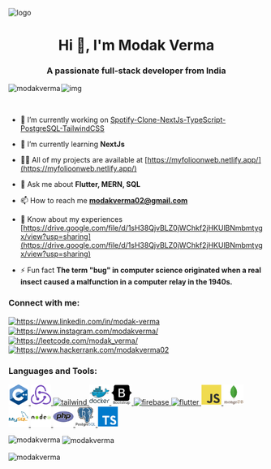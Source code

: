 ![logo](https://mir-s3-cdn-cf.behance.net/project_modules/fs/22b22287602523.5dbd29081561d.gif)
<h1 align="center">Hi 👋, I'm Modak Verma</h1>
<h3 align="center">A passionate full-stack developer from India</h3>
<img align="right" width="400" src="https://camo.githubusercontent.com/e20822b4282c07ffd010cd05f855a6561d3b62358ca9e607e4901288dd748fcb/68747470733a2f2f63646e2e6472696262626c652e636f6d2f75736572732f323133313939332f73637265656e73686f74732f343934383733362f74686f75676874776f726b732d6769665f6472696262626c652e676966" alt="img">
<p align="left"> <img src="https://komarev.com/ghpvc/?username=modakverma&label=Profile%20views&color=0e75b6&style=flat" alt="modakverma" /> </p>

<p align="left"> <a href="https://twitter.com/" target="blank"><img src="https://img.shields.io/twitter/follow/?logo=twitter&style=for-the-badge" alt="" /></a> </p>

- 🔭 I’m currently working on [Spotify-Clone-NextJs-TypeScript-PostgreSQL-TailwindCSS]([https://github.com/modakverma/room-space](https://github.com/modakverma/Spotify-Clone-NextJs-TypeScript-PostgreSQL-TailwindCSS))

- 🌱 I’m currently learning **NextJs**

- 👨‍💻 All of my projects are available at [https://myfolioonweb.netlify.app/](https://myfolioonweb.netlify.app/)

- 💬 Ask me about **Flutter, MERN, SQL**

- 📫 How to reach me **modakverma02@gmail.com**

- 📄 Know about my experiences [https://drive.google.com/file/d/1sH38QjvBLZ0jWChkf2jHKUlBNmbmtygx/view?usp=sharing](https://drive.google.com/file/d/1sH38QjvBLZ0jWChkf2jHKUlBNmbmtygx/view?usp=sharing)

- ⚡ Fun fact **The term "bug" in computer science originated when a real insect caused a malfunction in a computer relay in the 1940s.**

<h3 align="left">Connect with me:</h3>
<p align="left">
<a href="https://www.linkedin.com/in/modak-verma" target="blank"><img align="center" src="https://raw.githubusercontent.com/rahuldkjain/github-profile-readme-generator/master/src/images/icons/Social/linked-in-alt.svg" alt="https://www.linkedin.com/in/modak-verma" height="30" width="40" /></a>
<a href="https://www.instagram.com/modakverma/" target="blank"><img align="center" src="https://raw.githubusercontent.com/rahuldkjain/github-profile-readme-generator/master/src/images/icons/Social/instagram.svg" alt="https://www.instagram.com/modakverma/" height="30" width="40" /></a>
<a href="https://leetcode.com/modak_verma/" target="blank"><img align="center" src="https://raw.githubusercontent.com/rahuldkjain/github-profile-readme-generator/master/src/images/icons/Social/leet-code.svg" alt="https://leetcode.com/modak_verma/" height="30" width="40" /></a>
<a href="https://www.hackerrank.com/modakverma02" target="blank"><img align="center" src="https://raw.githubusercontent.com/rahuldkjain/github-profile-readme-generator/master/src/images/icons/Social/hackerearth.svg" alt="https://www.hackerrank.com/modakverma02" height="30" width="40" /></a>
</p>

<h3 align="left">Languages and Tools:</h3>
<p align="left"> <a href="https://www.w3schools.com/cpp/" target="_blank" rel="noreferrer"> <img src="https://raw.githubusercontent.com/devicons/devicon/master/icons/cplusplus/cplusplus-original.svg" alt="cplusplus" width="40" height="40"/> </a>
   <a href="https://redux.js.org" target="_blank" rel="noreferrer"> <img src="https://raw.githubusercontent.com/devicons/devicon/master/icons/redux/redux-original.svg" alt="redux" width="40" height="40"/> </a> <a href="https://tailwindcss.com/" target="_blank" rel="noreferrer"> <img src="https://www.vectorlogo.zone/logos/tailwindcss/tailwindcss-icon.svg" alt="tailwind" width="40" height="40"/> </a> 
  <a href="https://www.docker.com/" target="_blank" rel="noreferrer"> <img src="https://raw.githubusercontent.com/devicons/devicon/master/icons/docker/docker-original-wordmark.svg" alt="docker" width="40" height="40"/> </a><a href="https://getbootstrap.com" target="_blank" rel="noreferrer"> <img src="https://raw.githubusercontent.com/devicons/devicon/master/icons/bootstrap/bootstrap-plain-wordmark.svg" alt="bootstrap" width="40" height="40"/> </a>
   <a href="https://firebase.google.com/" target="_blank" rel="noreferrer"> <img src="https://www.vectorlogo.zone/logos/firebase/firebase-icon.svg" alt="firebase" width="40" height="40"/> </a> <a href="https://flutter.dev" target="_blank" rel="noreferrer"> <img src="https://www.vectorlogo.zone/logos/flutterio/flutterio-icon.svg" alt="flutter" width="40" height="40"/> </a> <a href="https://developer.mozilla.org/en-US/docs/Web/JavaScript" target="_blank" rel="noreferrer"> <img src="https://raw.githubusercontent.com/devicons/devicon/master/icons/javascript/javascript-original.svg" alt="javascript" width="40" height="40"/> </a> <a href="https://www.mongodb.com/" target="_blank" rel="noreferrer"> <img src="https://raw.githubusercontent.com/devicons/devicon/master/icons/mongodb/mongodb-original-wordmark.svg" alt="mongodb" width="40" height="40"/> </a> <a href="https://www.mysql.com/" target="_blank" rel="noreferrer"> <img src="https://raw.githubusercontent.com/devicons/devicon/master/icons/mysql/mysql-original-wordmark.svg" alt="mysql" width="40" height="40"/> </a> <a href="https://nodejs.org" target="_blank" rel="noreferrer"> <img src="https://raw.githubusercontent.com/devicons/devicon/master/icons/nodejs/nodejs-original-wordmark.svg" alt="nodejs" width="40" height="40"/> </a> <a href="https://www.php.net" target="_blank" rel="noreferrer"> <img src="https://raw.githubusercontent.com/devicons/devicon/master/icons/php/php-original.svg" alt="php" width="40" height="40"/> </a> <a href="https://www.postgresql.org" target="_blank" rel="noreferrer"> <img src="https://raw.githubusercontent.com/devicons/devicon/master/icons/postgresql/postgresql-original-wordmark.svg" alt="postgresql" width="40" height="40"/> </a> <a href="https://www.typescriptlang.org/" target="_blank" rel="noreferrer"> <img src="https://raw.githubusercontent.com/devicons/devicon/master/icons/typescript/typescript-original.svg" alt="typescript" width="40" height="40"/> </a> </p>

<p><img align="left" src="https://github-readme-stats.vercel.app/api/top-langs?username=modakverma&show_icons=true&locale=en&layout=compact" alt="modakverma" /></p>

<p>&nbsp;<img align="center" src="https://github-readme-stats.vercel.app/api?username=modakverma&show_icons=true&locale=en" alt="modakverma" /></p>

<p><img align="center" src="https://github-readme-streak-stats.herokuapp.com/?user=modakverma&" alt="modakverma" /></p>
